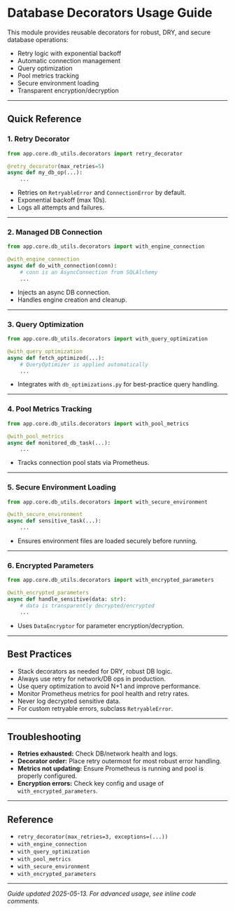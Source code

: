 # Database Decorators Usage Guide

This module provides reusable decorators for robust, DRY, and secure database operations:

- Retry logic with exponential backoff
- Automatic connection management
- Query optimization
- Pool metrics tracking
- Secure environment loading
- Transparent encryption/decryption

---

## Quick Reference

### 1. Retry Decorator

```python
from app.core.db_utils.decorators import retry_decorator

@retry_decorator(max_retries=5)
async def my_db_op(...):
    ...
```
- Retries on `RetryableError` and `ConnectionError` by default.
- Exponential backoff (max 10s).
- Logs all attempts and failures.

---

### 2. Managed DB Connection

```python
from app.core.db_utils.decorators import with_engine_connection

@with_engine_connection
async def do_with_connection(conn):
    # conn is an AsyncConnection from SQLAlchemy
    ...
```
- Injects an async DB connection.
- Handles engine creation and cleanup.

---

### 3. Query Optimization

```python
from app.core.db_utils.decorators import with_query_optimization

@with_query_optimization
async def fetch_optimized(...):
    # QueryOptimizer is applied automatically
    ...
```
- Integrates with `db_optimizations.py` for best-practice query handling.

---

### 4. Pool Metrics Tracking

```python
from app.core.db_utils.decorators import with_pool_metrics

@with_pool_metrics
async def monitored_db_task(...):
    ...
```
- Tracks connection pool stats via Prometheus.

---

### 5. Secure Environment Loading

```python
from app.core.db_utils.decorators import with_secure_environment

@with_secure_environment
async def sensitive_task(...):
    ...
```
- Ensures environment files are loaded securely before running.

---

### 6. Encrypted Parameters

```python
from app.core.db_utils.decorators import with_encrypted_parameters

@with_encrypted_parameters
async def handle_sensitive(data: str):
    # data is transparently decrypted/encrypted
    ...
```
- Uses `DataEncryptor` for parameter encryption/decryption.

---

## Best Practices

- Stack decorators as needed for DRY, robust DB logic.
- Always use retry for network/DB ops in production.
- Use query optimization to avoid N+1 and improve performance.
- Monitor Prometheus metrics for pool health and retry rates.
- Never log decrypted sensitive data.
- For custom retryable errors, subclass `RetryableError`.

---

## Troubleshooting

- **Retries exhausted:** Check DB/network health and logs.
- **Decorator order:** Place retry outermost for most robust error handling.
- **Metrics not updating:** Ensure Prometheus is running and pool is properly configured.
- **Encryption errors:** Check key config and usage of `with_encrypted_parameters`.

---

## Reference

- `retry_decorator(max_retries=3, exceptions=(...))`
- `with_engine_connection`
- `with_query_optimization`
- `with_pool_metrics`
- `with_secure_environment`
- `with_encrypted_parameters`

---

*Guide updated 2025-05-13. For advanced usage, see inline code comments.*
